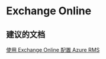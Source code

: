 <properties
    pageTitle="Exchange Online"
    description="Exchange Online"
    service="microsoft.rightsmanagement"
    resource="rightsmanagement"
    authors="aashu"
    displayOrder=""
    selfHelpType="generic"
    supportTopicIds="32335890"
    resourceTags=""
    productPesIds="14997"
    cloudEnvironments="public"
/>


# Exchange Online

## **建议的文档**
[使用 Exchange Online 配置 Azure RMS](https://technet.microsoft.com/library/jj585004.aspx#BKMK_ExchangeIntro)



<!--HONumber=Jul16_HO4-->


